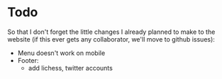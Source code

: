 # Todo

So that I don't forget the little changes I already planned to make to the
website (if this ever gets any collaborator, we'll move to github issues):

- Menu doesn't work on mobile
- Footer:
  - add lichess, twitter accounts